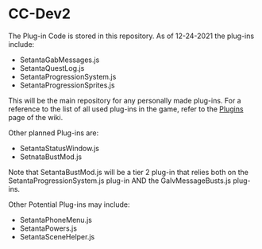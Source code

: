 # CC-Dev2

The Plug-in Code is stored in this repository. 
As of 12-24-2021 the plug-ins include:
* SetantaGabMessages.js
* SetantaQuestLog.js
* SetantaProgressionSystem.js
* SetantaProgressionSprites.js


This will be the main repository for any personally made plug-ins. For a reference to the list of all used plug-ins in the game, refer to the [Plugins](https://github.com/Setanta357/CC-Dev2/wiki/Plug-ins) page of the wiki.

Other planned Plug-ins are:

* SetantaStatusWindow.js
* SetnataBustMod.js


Note that SetantaBustMod.js will be a tier 2 plug-in that relies both on the SetantaProgressionSystem.js plug-in AND the GalvMessageBusts.js plug-ins.

Other Potential Plug-ins may include:
* SetantaPhoneMenu.js
* SetantaPowers.js
* SetantaSceneHelper.js
